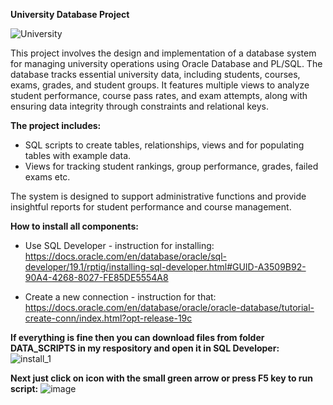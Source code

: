 **University Database Project**

![University](https://github.com/Szymon-Stefanski/university_project/blob/main/README/University.png)

This project involves the design and implementation of a database system for managing university operations using Oracle Database and PL/SQL. 
The database tracks essential university data, including students, courses, exams, grades, and student groups. It features multiple views to 
analyze student performance, course pass rates, and exam attempts, along with ensuring data integrity through constraints and relational keys.

**The project includes:**

+ SQL scripts to create tables, relationships, views and for populating tables with example data.<br>
+ Views for tracking student rankings, group performance, grades, failed exams etc.<br>

The system is designed to support administrative functions and provide insightful reports for student performance and course management.

**How to install all components:**
+ Use SQL Developer - instruction for installing:<br>
https://docs.oracle.com/en/database/oracle/sql-developer/19.1/rptig/installing-sql-developer.html#GUID-A3509B92-90A4-4268-8027-FE85DE5554A8

+ Create a new connection - instruction for that:<br>
https://docs.oracle.com/en/database/oracle/oracle-database/tutorial-create-conn/index.html?opt-release-19c

**If everything is fine then you can download files from folder DATA_SCRIPTS in my respository and open it in SQL Developer:**<br>
![install_1](https://github.com/user-attachments/assets/4594ab9e-5dbe-41c2-bb65-9daa1a9a4bc5)


**Next just click on icon with the small green arrow or press F5 key to run script:**
![image](https://github.com/user-attachments/assets/d8303d9f-1f9c-4372-860e-caaa26fab9a5)
